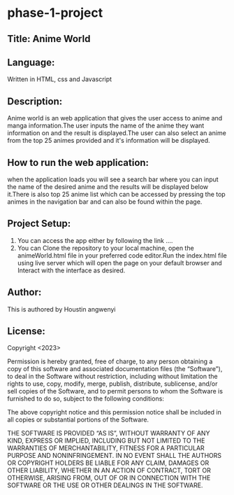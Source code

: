 # phase-1-project
## Title: Anime World
## Language: 
Written in HTML, css and Javascript
## Description:
Anime world is an web application that gives the user access to anime and manga information.The user inputs the name of the anime they want information on and the result is displayed.The user can also select an anime from the top 25 animes provided and it's information will be displayed.
## How to run the web application:
when the application loads you will see a search bar where you can input the name of the desired anime and the results will be displayed below it.There is also top 25 anime list which can be accessed by pressing the top animes in the navigation bar and can also be found within the page.
## Project Setup:
1. You can access the app either by following the link ....
2. You can Clone the repository to your local machine, open the animeWorld.html file in your preferred code editor.Run the index.html file using live server which will open the page on your default browser and Interact with the interface as desired.
## Author:
This is authored by Houstin angwenyi
## License:
Copyright <2023> <Houstin Angwenyi>

Permission is hereby granted, free of charge, to any person obtaining a copy of this software and associated documentation files (the “Software”), to deal in the Software without restriction, including without limitation the rights to use, copy, modify, merge, publish, distribute, sublicense, and/or sell copies of the Software, and to permit persons to whom the Software is furnished to do so, subject to the following conditions:

The above copyright notice and this permission notice shall be included in all copies or substantial portions of the Software.

THE SOFTWARE IS PROVIDED “AS IS”, WITHOUT WARRANTY OF ANY KIND, EXPRESS OR IMPLIED, INCLUDING BUT NOT LIMITED TO THE WARRANTIES OF MERCHANTABILITY, FITNESS FOR A PARTICULAR PURPOSE AND NONINFRINGEMENT. IN NO EVENT SHALL THE AUTHORS OR COPYRIGHT HOLDERS BE LIABLE FOR ANY CLAIM, DAMAGES OR OTHER LIABILITY, WHETHER IN AN ACTION OF CONTRACT, TORT OR OTHERWISE, ARISING FROM, OUT OF OR IN CONNECTION WITH THE SOFTWARE OR THE USE OR OTHER DEALINGS IN THE SOFTWARE.
